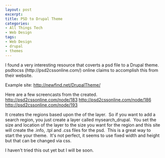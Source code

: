 ```yaml
---
layout: post
excerpt:
title: PSD to Drupal Theme
categories:
- All Things Tech
- Web Design
tags:
- Web Design
- drupal
- themes
---
```

<p style="text-align: left;">I found a very interesting resource that coverts a psd file to a Drupal theme.&nbsp; psdtocss (http://psd2cssonline.com/) online claims to accomplish this from their website.

Example site:
http://newfind.net/DrupalTheme/

Here are a few screencasts from the created.
http://psd2cssonline.com/node/183
http://psd2cssonline.com/node/186
http://psd2cssonline.com/node/193

It creates the regions based upon the of the layer.&nbsp; So if you want to add a search region, you just create a layer called mysearch_drupal.&nbsp; You set the size and location of the layer to the size you want for the region and this site will create the .info, .tpl and .css files for the psd.&nbsp; This is a great way to start the your theme.&nbsp; It's not perfect, it seems to use fixed width and height but that can be changed via css.

I haven't tried this out yet but I will be soon.
